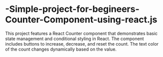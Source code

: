 # -Simple-project-for-begineers-Counter-Component-using-react.js
This project features a React Counter component that demonstrates basic state management and conditional styling in React. The component includes buttons to increase, decrease, and reset the count. The text color of the count changes dynamically based on the value.
